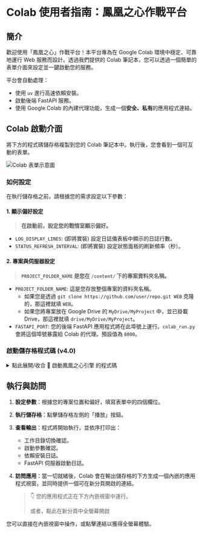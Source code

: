 # Colab 使用者指南：鳳凰之心作戰平台

## 簡介

歡迎使用「鳳凰之心」作戰平台！本平台專為在 Google Colab 環境中穩定、可靠地運行 Web 服務而設計。透過我們提供的 Colab 筆記本，您可以透過一個簡單的表單介面來設定並一鍵啟動您的服務。

平台會自動處理：

*   使用 `uv` 進行高速依賴安裝。
*   啟動後端 FastAPI 服務。
*   使用 Google Colab 的內建代理功能，生成一個**安全、私有**的應用程式連結。

## Colab 啟動介面

將下方的程式碼儲存格複製到您的 Colab 筆記本中。執行後，您會看到一個可互動的表單。

![Colab 表單示意圖](https://i.imgur.com/your-image-url.png)  <!-- 我會在這裡放一個示意圖的佔位符 -->

### 如何設定

在執行儲存格之前，請根據您的需求設定以下參數：

#### 1. 顯示偏好設定
> **在啟動前，設定您的戰情室顯示偏好。**

*   `LOG_DISPLAY_LINES`: (即將實裝) 設定日誌儀表板中顯示的日誌行數。
*   `STATUS_REFRESH_INTERVAL`: (即將實裝) 設定狀態面板的刷新頻率（秒）。

#### 2. 專案與伺服器設定
> **`PROJECT_FOLDER_NAME` 是您在 `/content/` 下的專案資料夾名稱。**

*   `PROJECT_FOLDER_NAME`: 這是您存放整個專案的資料夾名稱。
    *   如果您是透過 `git clone https://github.com/user/repo.git WEB` 克隆的，那這裡就填 `WEB`。
    *   如果您將專案放在 Google Drive 的 `MyDrive/MyProject` 中，並已掛載 Drive，那這裡就填 `drive/MyDrive/MyProject`。
*   `FASTAPI_PORT`: 您的後端 FastAPI 應用程式將在此埠號上運行。`colab_run.py` 會將這個埠號暴露給 Colab 的代理。預設值為 `8000`。

### 啟動儲存格程式碼 (v4.0)

<details>
<summary>點此展開/收合 🚀 啟動鳳凰之心引擎 的程式碼</summary>

```python
#@title 🚀 啟動鳳凰之心引擎 (v4.0)
#@markdown ---
#@markdown ### **1. 專案與伺服器設定**
#@markdown > **`PROJECT_FOLDER_NAME` 是您在 `/content/` 下的專案資料夾名稱。**
PROJECT_FOLDER_NAME = "WEB" #@param {type:"string"}
#@markdown > **`FASTAPI_PORT` 是您的後端服務運行的埠號。**
FASTAPI_PORT = 8000 #@param {type:"integer"}

# ==============================================================================
#                      ⚠️ 請勿修改下方的引導程式碼 ⚠️
# ==============================================================================
import os
import sys
import time
from pathlib import Path
import traceback

# --- 步驟 1: 設定工作目錄 ---
project_path = Path(f"/content/{PROJECT_FOLDER_NAME}")
if not project_path.is_dir():
    print(f"❌ 致命錯誤：找不到專案資料夾 '{project_path}'。")
    print("   請確認您已將專案上傳或 clone 到正確的位置，並且 PROJECT_FOLDER_NAME 設定正確。")
else:
    os.chdir(project_path)
    if str(project_path) not in sys.path:
        sys.path.insert(0, str(project_path))
    print(f"✅ 工作目錄已成功切換至: {os.getcwd()}")

    # --- 步驟 2: 安裝依賴 ---
    # 使用 uv 來加速安裝
    print("\n--- 正在安裝依賴... ---")
    os.system("pip install uv")
    os.system("uv pip install -r requirements.txt")
    print("✅ 依賴安裝完畢。")

    # --- 步驟 3: 啟動後端引擎並嵌入駕駛艙 ---
    try:
        from colab_run import start_backend, stop_backend
        from google.colab import output

        print("\n--- 正在啟動後端引擎... ---")
        # 在背景啟動 FastAPI 伺服器
        start_backend(port=FASTAPI_PORT)

        print("\n--- 引擎預熱中，請稍候 (15秒)... ---")
        time.sleep(15)

        print("\n--- 正在嵌入前端駕駛艙... ---")
        # 將由後端託管的前端介面嵌入到 Colab 輸出中
        output.serve_kernel_port_as_iframe(
            port=FASTAPI_PORT,
            height=600  # 您可以調整內嵌視窗的高度
        )
        print("✅ 駕駛艙已成功嵌入。所有遙測數據將顯示在下方視窗中。")
        print("   如果視窗未顯示，請檢查上方的日誌輸出是否有錯誤。")

        # 保持主執行緒運行，以便 atexit 可以正常工作
        print("\n--- 引擎正在運行。關閉此 Colab 執行環境將自動終止後端服務。 ---")
        while True:
            time.sleep(3600)

    except ImportError as e:
        print(f"❌ 致命錯誤：無法導入 `colab_run` 模組。")
        print(f"   請檢查檔案 `colab_run.py` 是否存在且無語法錯誤。")
        print(f"   詳細錯誤: {e}")
    except Exception as e:
        print(f"💥 執行期間發生未預期的錯誤: {e}")
        traceback.print_exc()
    finally:
        # 確保在任何情況下退出時都能嘗試關閉後端
        print("\n--- 正在執行清理程序... ---")
        stop_backend()

```
</details>

## 執行與訪問

1.  **設定參數**：根據您的專案位置和偏好，填寫表單中的四個欄位。
2.  **執行儲存格**：點擊儲存格左側的「播放」按鈕。
3.  **查看輸出**：程式將開始執行，並依序打印出：
    *   工作目錄切換確認。
    *   啟動參數確認。
    *   依賴安裝日誌。
    *   FastAPI 伺服器啟動日誌。
4.  **訪問應用**：當一切就緒後，Colab 會在輸出儲存格的下方生成一個內嵌的應用程式視窗，並同時提供一個可在新分頁開啟的連結。

    > 👇 您的應用程式正在下方內嵌視窗中運行。
    >
    > 或者，點此在新分頁中全螢幕開啟

您可以直接在內嵌視窗中操作，或點擊連結以獲得全螢幕體驗。
